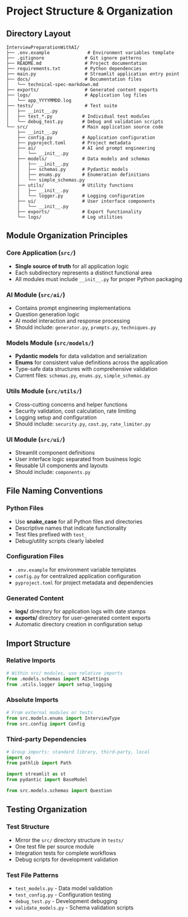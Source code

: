 # Project Structure & Organization

## Directory Layout

```
InterviewPreparationWithAI/
├── .env.example              # Environment variables template
├── .gitignore               # Git ignore patterns
├── README.md                # Project documentation
├── requirements.txt         # Python dependencies
├── main.py                  # Streamlit application entry point
├── docs/                    # Documentation files
│   └── technical-spec-markdown.md
├── exports/                 # Generated content exports
├── logs/                    # Application log files
│   └── app_YYYYMMDD.log
├── tests/                   # Test suite
│   ├── __init__.py
│   ├── test_*.py           # Individual test modules
│   └── debug_test.py       # Debug and validation scripts
└── src/                    # Main application source code
    ├── __init__.py
    ├── config.py           # Application configuration
    ├── pyproject.toml      # Project metadata
    ├── ai/                 # AI and prompt engineering
    │   └── __init__.py
    ├── models/             # Data models and schemas
    │   ├── __init__.py
    │   ├── schemas.py      # Pydantic models
    │   ├── enums.py        # Enumeration definitions
    │   └── simple_schemas.py
    ├── utils/              # Utility functions
    │   ├── __init__.py
    │   └── logger.py       # Logging configuration
    ├── ui/                 # User interface components
    │   └── __init__.py
    ├── exports/            # Export functionality
    └── logs/               # Log utilities
```

## Module Organization Principles

### Core Application (`src/`)
- **Single source of truth** for all application logic
- Each subdirectory represents a distinct functional area
- All modules must include `__init__.py` for proper Python packaging

### AI Module (`src/ai/`)
- Contains prompt engineering implementations
- Question generation logic
- AI model interaction and response processing
- Should include: `generator.py`, `prompts.py`, `techniques.py`

### Models Module (`src/models/`)
- **Pydantic models** for data validation and serialization
- **Enums** for consistent value definitions across the application
- Type-safe data structures with comprehensive validation
- Current files: `schemas.py`, `enums.py`, `simple_schemas.py`

### Utils Module (`src/utils/`)
- Cross-cutting concerns and helper functions
- Security validation, cost calculation, rate limiting
- Logging setup and configuration
- Should include: `security.py`, `cost.py`, `rate_limiter.py`

### UI Module (`src/ui/`)
- Streamlit component definitions
- User interface logic separated from business logic
- Reusable UI components and layouts
- Should include: `components.py`

## File Naming Conventions

### Python Files
- Use **snake_case** for all Python files and directories
- Descriptive names that indicate functionality
- Test files prefixed with `test_`
- Debug/utility scripts clearly labeled

### Configuration Files
- `.env.example` for environment variable templates
- `config.py` for centralized application configuration
- `pyproject.toml` for project metadata and dependencies

### Generated Content
- **logs/** directory for application logs with date stamps
- **exports/** directory for user-generated content exports
- Automatic directory creation in configuration setup

## Import Structure

### Relative Imports
```python
# Within src/ modules, use relative imports
from .models.schemas import AISettings
from .utils.logger import setup_logging
```

### Absolute Imports
```python
# From external modules or tests
from src.models.enums import InterviewType
from src.config import Config
```

### Third-party Dependencies
```python
# Group imports: standard library, third-party, local
import os
from pathlib import Path

import streamlit as st
from pydantic import BaseModel

from src.models.schemas import Question
```

## Testing Organization

### Test Structure
- Mirror the `src/` directory structure in `tests/`
- One test file per source module
- Integration tests for complete workflows
- Debug scripts for development validation

### Test File Patterns
- `test_models.py` - Data model validation
- `test_config.py` - Configuration testing
- `debug_test.py` - Development debugging
- `validate_models.py` - Schema validation scripts
